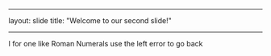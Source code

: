 ___
layout: slide
title: "Welcome to our second slide!"
_________
I for one like Roman Numerals
use the left error to go back
